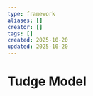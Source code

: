 ```yaml
---
type: framework
aliases: []
creator: []
tags: []
created: 2025-10-20
updated: 2025-10-20
---
```


# Tudge Model


